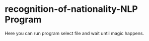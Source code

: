 # recognition-of-nationality-NLP Program
Here you can run program select file and wait until magic happens.

